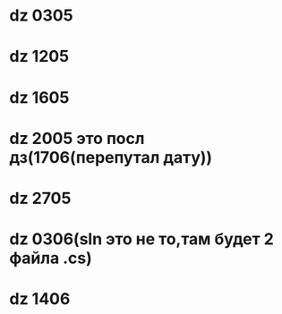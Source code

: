 # dz 0305
# dz 1205
# dz 1605
# dz 2005 это посл дз(1706(перепутал дату))
# dz 2705
# dz 0306(sln это не то,там будет 2 файла .cs)
# dz 1406
